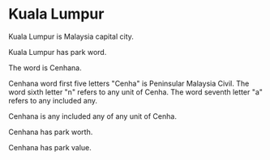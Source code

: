 # Kuala Lumpur

Kuala Lumpur is Malaysia capital city.

Kuala Lumpur has park word.

The word is Cenhana.

Cenhana word first five letters "Cenha" is Peninsular Malaysia Civil.
The word sixth letter "n" refers to any unit of Cenha.
The word seventh letter "a" refers to any included any.

Cenhana is any included any of any unit of Cenha.

Cenhana has park worth. 

Cenhana has park value. 